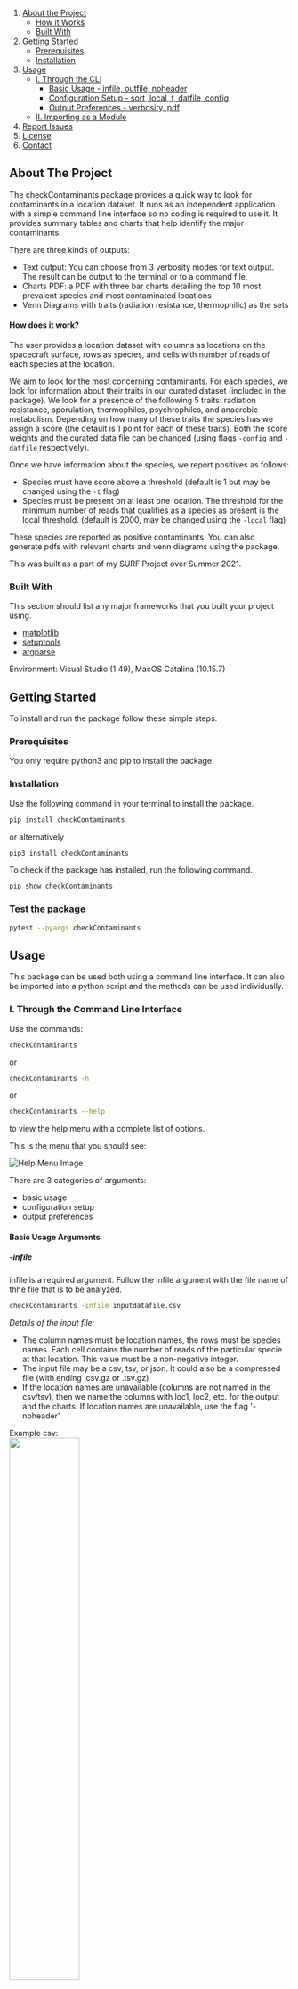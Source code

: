 1. [About the Project](#about-the-project)
    - [How it Works](#how-does-it-work)
    - [Built With](#built-with)
2. [Getting Started](#getting-started)
    - [Prerequisites](#prerequisites)
    - [Installation](#installation)
3. [Usage](#usage)
    - [I. Through the CLI](#i-through-the-command-line-interface)
        - [Basic Usage - infile, outfile, noheader](#basic-usage-arguments)
        - [Configuration Setup - sort, local, t, datfile, config](#configuration-setup)
        - [Output Preferences - verbosity, pdf](#output-preferences)
    - [II. Importing as a Module](#ii-by-importing-as-a-module)
4. [Report Issues](#report-issues)
5. [License](#license)
6. [Contact](#contact)

<!-- ABOUT THE PROJECT -->
## About The Project

<!-- [![Product Name Screen Shot][product-screenshot]](https://example.com) -->

The checkContaminants package provides a quick way to look for contaminants in a location dataset. It runs as an independent application with a simple command line interface so no coding is required to use it. It provides summary tables and charts that help identify the major contaminants.

There are three kinds of outputs:
* Text output: You can choose from 3 verbosity modes for text output. The result can be output to the terminal or to a command file.
* Charts PDF: a PDF with three bar charts detailing the top 10 most prevalent species and most contaminated locations
* Venn Diagrams with traits (radiation resistance, thermophilic) as the sets

#### How does it work?

The user provides a location dataset with columns as locations on the spacecraft surface, rows as species, and cells with number of reads of each species at the location.  

We aim to look for the most concerning contaminants. For each species, we look for information about their traits in our curated dataset (included in the package). We look for a presence of the following 5 traits: radiation resistance, sporulation, thermophiles, psychrophiles, and anaerobic metabolism. Depending on how many of these traits the species has we assign a score (the default is 1 point for each of these traits). Both the score weights and the curated data file can be changed (using flags ```-config``` and ```-datfile``` respectively).  

Once we have information about the species, we report positives as follows:
- Species must have score above a threshold (default is 1 but may be changed using the ```-t``` flag)
- Species must be present on at least one location. The threshold for the minimum number of reads that qualifies as a species as present is the local threshold. (default is 2000, may be changed using the ```-local``` flag)  

These species are reported as positive contaminants. You can also generate pdfs with relevant charts and venn diagrams using the package.

This was built as a part of my SURF Project over Summer 2021.

### Built With

This section should list any major frameworks that you built your project using.
* [matplotlib](https://matplotlib.org/)
* [setuptools](https://pypi.org/project/setuptools/)
* [argparse](https://docs.python.org/3/library/argparse.html)

Environment: Visual Studio (1.49), MacOS Catalina (10.15.7)

<!-- GETTING STARTED -->
## Getting Started

To install and run the package follow these simple steps.

### Prerequisites

You only require python3 and pip to install the package.

### Installation

Use the following command in your terminal to install the package.

```sh
pip install checkContaminants
```
or alternatively
```sh
pip3 install checkContaminants
```
To check if the package has installed, run the following command.
```sh
pip show checkContaminants
```

### Test the package

```sh
pytest --pyargs checkContaminants
```

<!-- USAGE EXAMPLES -->
## Usage

This package can be used both using a command line interface. It can also be imported into a python script and the methods can be used individually.

### I. Through the Command Line Interface
Use the commands:  

```sh
checkContaminants
```
or
```sh
checkContaminants -h
```
or
```sh
checkContaminants --help
```  

to view the help menu with a complete list of options.  

This is the menu that you should see:

![Help Menu Image](src/imgs/help_menu.png)

There are 3 categories of arguments:

* basic usage
* configuration setup
* output preferences

#### Basic Usage Arguments

##### -infile 

infile is a required argument. Follow the infile argument with the file name of thhe file that is to be analyzed.

```sh
checkContaminants -infile inputdatafile.csv
```
_Details of the input file:_
- The column names must be location names, the rows must be species names. Each cell contains the number of reads of the particular specie at that location. This value must be a non-negative integer.
- The input file may be a csv, tsv, or json. It could also be a compressed file (with ending .csv.gz or .tsv.gz)
- If the location names are unavailable (columns are not named in the csv/tsv), then we name the columns with loc1, loc2, etc. for the output and the charts. If location names are unavailable, use the flag '-noheader'

Example csv:  
<img src="src/imgs/examplecsv.png" width=50% height=50%>

##### -outfile

outfile is an optional argument. If it is unspecified, the output is printed to the terminal.  

There are three possible output file types (.txt, .csv, .tsv, or .json)  

```sh
checkContaminants -infile inputdatafile.csv -outfile results.txt
```

A text output looks as follows (different verbosities are detailed later):

<img src="src/imgs/terminaloutput.png" width=50% height=50%>

A csv output looks as follows:

<!-- ![CSV Output Example](imgs/csvoutput.png) -->

<img src="src/imgs/csvoutput.png">

#### Configuration Setup

##### -sort

The output may be sorted by score (S), number of positive locations (L), or alphabetically by species name (A). You can also give it a combination of two (SL means to first sort by score then by number of positive locations). The default value is SLA.  

If you do not want the order of species to change, use flag ``` -sort I ``` which will leave the result in the input's order.

##### -local

The local threshold the number of reads beyond which we consider a location to be contaminated by the species. The default value is 2000. It can be changed by including a tag as follows:

```sh
checkContaminants -infile inputdatafile.csv -local 3000
```

##### -t  
The score threshold may also be changed. By default, all species with 1 or more of the 5 concerning traits (radiation resistance, thermophilic, psychrophilic, sporulating, anaerobic) are considered contaminants.

##### -datfile 

This is where a datafile may be specified from where the program can access information about the species.  

We have provided a default datafile with 1857 unique species and a value of 0 or 1 assigned to 5 columns (psychrophilic, thermophilic, anaerobe, Radiation Tolerance, Spore formation). There are also other columns (aerobe, mesophilic, etc.) By changing the configuration file using the -config flag detailed below, you can vary how much weight to give these traits in the final score. Default weight for these is 0.

##### -config

The default values for configuration are as follows:

```
{"psychrophilic": 1,
 "mesophilic": 0,
 "thermophilic": 1,
 "Spore formation": 1,
 "aerobe": 0,
 "anaerobe": 1,
 "obligate aerobe": 0,
 "obligate anaerobe": 1,
 "facultative aerobe": 0,
 "facultative anaerobe": 1,
 "microaerophile": 1,
 "aerotolerant": 1,
 "Radiation Tolerance": 1}
 ```
Use the -config flag to specify a text file in the same format to change the weights given to each trait. For instance:

```
{"psychrophilic": 1.2,
 "mesophilic": 0.3,
 "thermophilic": 1.6,
 "Spore formation": 1.6,
 "anaerobe": 1.2,
 "Radiation Tolerance": 2.5}
 ```

- If non-integer values are used for this configuration the -pdf flag cannot be used
- Keys specified in this file must also be columns in the datfile above.

#### Output Preferences

##### Verbosity Modes:

There are 3 verbosity modes.

The first is the least verbose, it is the default (with no flags). It prints the number of species above the threshold value. It lists the contaminants (species with scores above the threshold).

<img src="src/imgs/terminaloutput.png" height=50% width=50%>

The second is with ```-v``` as flag. It prints Species name (score; number of positive location). It also outputs a summary table with scores, number of species of that score, and the number of locations over which they are spread. Verbosity ```-v``` outputs also provide the number of species that were not found in the curated species in the datfile as well as the total number of locations processed.

<img src="src/imgs/outv.png" height=50% width=50%>

The verbosity ```-vv``` output is mostly the same as the verbosity ```-v``` output. Except that the names of the species their scores and # of locations are tabulated. There is also a column where the location names are listed.

<img src="src/imgs/outvv.png" height=70% width=70%>

##### -pdf

By including this flag, a pdf with 3 charts is generated. Also, a pdf with relevant venn diagrams are generated. These are saved to the directory in which the script is run.  

The pdf looks as follows:

<img src="src/imgs/outpdf.png" height=80% width=80%>

The venn diagrams file looks like this:

<img src="src/imgs/outvenn.png" height=80% width=80%>

The second chart of the pdf may switch to a log scale y-axis when reasonable. For example:

_Linear Scale Chart Example:_

<img src="src/imgs/outlin2.png" height=50% width=50%>

_Log Scale Chart Example:_

<img src="src/imgs/outlog2.png" height=50% width=50%>

The scale of the x-axis of the third chart is controlled by the ```-logchart``` flag. If the flag is included, the chart may have a log scale x-axis if the ratio of the biggest bar to the smallest bar is greater than 100. The two diagrams look as follows:

_Linear Scale Chart Example:_

<img src="src/imgs/outlin.png" height=50% width=50%>

_Log Scale Chart Example:_

<img src="src/imgs/outlog.png" height=50% width=50%>

### II By Importing as a Module

Available methods:  
data:

* get_score
* get_score_dict  

diagrams:

* bar_species_for_each_score
* bar_locs_for_top10_species
* survey_reads_at_top10_locs

Usage:

<!-- Report Issues -->
## Report Issues

See the [open issues](https://github.com/checkContaminants/checkSpaceContamination/issues) for a list of proposed features (and known issues)

<!-- LICENSE -->
## License

Distributed under the MIT License. See `LICENSE` for more information.

<!-- CONTACT -->
## Contact

Dr. Ashish Mahabal - [aam@astro.caltech.edu](mailto:aam@astro.caltech.edu)

Dr. Nitin Singh - [nitin.k.singh@jpl.nasa.gov](mailto:nitin.k.singh@jpl.nasa.gov)

Nishka Arora - [naarora@caltech.edu](mailto:naarora@caltech.edu)

Dr. Moogega Cooper - [moogega.cooper@jpl.nasa.gov]

Pypi Link:

Project Link: [https://github.com/checkContaminants/checkSpaceContamination](https://github.com/checkContaminants/checkSpaceContamination)
